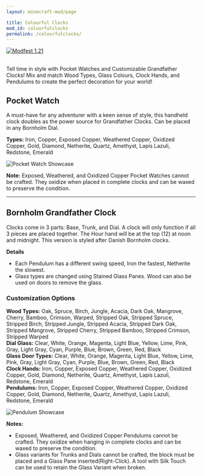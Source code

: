 ```yaml
---
layout: minecraft-mod/page

title: Colourful Clocks
mod_id: colourfulclocks
permalink: /colourfulclocks/
---
```


<a href="https://modfest.net/1.21">
  <img src="https://raw.githubusercontent.com/ModFest/art/refs/heads/v2/badge/svg/1.21/compact.svg" alt="Modfest 1.21">
</a>
<br />
<br />

Tell time in style with Pocket Watches and Customizable Grandfather Clocks! Mix and match 
Wood Types, Glass Colours, Clock Hands, and Pendulums to create the perfect decoration for your world!

## Pocket Watch
A must-have for any adventurer with a keen sense of style, this handheld clock doubles as the power source for 
Grandfather Clocks. Can be placed in any Bornholm Dial.

**Types:** Iron, Copper, Exposed Copper, Weathered Copper, Oxidized Copper, Gold, Diamond, Netherite, Quartz, Amethyst, Lapis Lazuli, Redstone, Emerald

![Pocket Watch Showcase](https://i.imgur.com/5QPXpoC.png)

**Note:** Exposed, Weathered, and Oxidized Copper Pocket Watches cannot be crafted. They oxidize when placed in complete clocks and can be waxed to preserve the condition.

****

## Bornholm Grandfather Clock
Clocks come in 3 parts: Base, Trunk, and Dial.
A clock will only function if all 3 pieces are placed together. The Hour hand will be at the top (12) at noon and midnight. 
This version is styled after Danish Bornholm clocks.

**Details**   
- Each Pendulum has a different swing speed, Iron the fastest, Netherite the slowest.
- Glass types are changed using Stained Glass Panes. Wood can also be used on doors to remove the glass.

### Customization Options
**Wood Types:** Oak, Spruce, Birch, Jungle, Acacia, Dark Oak, Mangrove, Cherry, Bamboo, Crimson, Warped, Stripped Oak, Stripped Spruce, Stripped Birch, Stripped Jungle, Stripped Acacia, Stripped Dark Oak, Stripped Mangrove,
Stripped Cherry, Stripped Bamboo, Stripped Crimson, Stripped Warped   
**Dial Glass:** Clear, White, Orange, Magenta, Light Blue, Yellow, Lime, Pink, Gray, Light Gray, Cyan, Purple, Blue, Brown, Green, Red, Black   
**Glass Door Types:** Clear, White, Orange, Magenta, Light Blue, Yellow, Lime, Pink, Gray, Light Gray, Cyan, Purple, Blue, Brown, Green, Red, Black   
**Clock Hands:** Iron, Copper, Exposed Copper, Weathered Copper, Oxidized Copper, Gold, Diamond, Netherite, Quartz, Amethyst, Lapis Lazuli, Redstone, Emerald   
**Pendulums:** Iron, Copper, Exposed Copper, Weathered Copper, Oxidized Copper, Gold, Diamond, Netherite, Quartz, Amethyst, Lapis Lazuli, Redstone, Emerald

![Pendulum Showcase](https://i.imgur.com/gUJwaqQ.png)

**Notes:** 
- Exposed, Weathered, and Oxidized Copper Pendulums cannot be crafted. They oxidize when hanging in complete clocks and can be waxed to preserve the condition.
- Glass variants for Trunks and Dials cannot be crafted, the block must be placed and a Glass Pane inserted(Right-Click). A tool with Silk Touch can be used to retain the Glass Variant when broken.